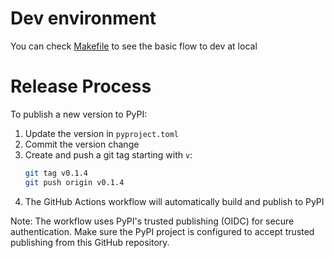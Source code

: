 # Dev environment
You can check [Makefile]() to see the basic flow to dev at local

# Release Process

To publish a new version to PyPI:

1. Update the version in `pyproject.toml`
2. Commit the version change
3. Create and push a git tag starting with `v`:
   ```bash
   git tag v0.1.4
   git push origin v0.1.4
   ```
4. The GitHub Actions workflow will automatically build and publish to PyPI

Note: The workflow uses PyPI's trusted publishing (OIDC) for secure authentication. Make sure the PyPI project is configured to accept trusted publishing from this GitHub repository.

# 